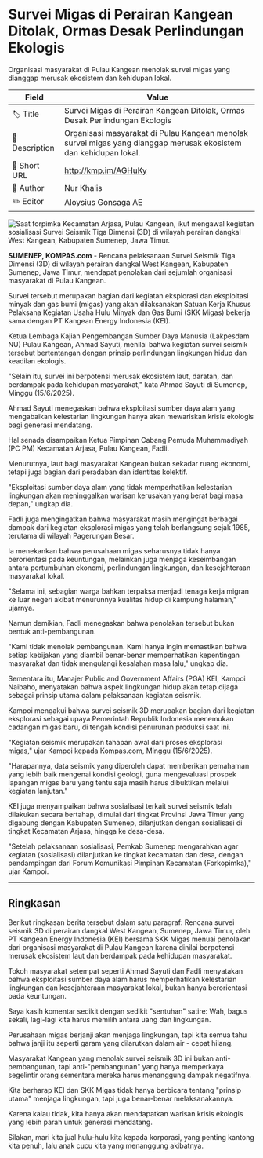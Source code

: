# Survei Migas di Perairan Kangean Ditolak, Ormas Desak Perlindungan Ekologis

Organisasi masyarakat di Pulau Kangean menolak survei migas yang dianggap merusak ekosistem dan kehidupan lokal.

| Field         | Value                                                       |
|---------------|-------------------------------------------------------------|
| 🏷️ Title       | Survei Migas di Perairan Kangean Ditolak, Ormas Desak Perlindungan Ekologis |
| 📝 Description | Organisasi masyarakat di Pulau Kangean menolak survei migas yang dianggap merusak ekosistem dan kehidupan lokal. |
| 🔗 Short URL   | http://kmp.im/AGHuKy |
| 👤 Author      | Nur Khalis |
| ✏️ Editor      | Aloysius Gonsaga AE |

![Saat forpimka Kecamatan Arjasa, Pulau Kangean, ikut mengawal kegiatan sosialisasi Survei Seismik Tiga Dimensi (3D) di wilayah perairan dangkal West Kangean, Kabupaten Sumenep, Jawa Timur. ](https://asset.kompas.com/crops/CxSByumi2enjr_MBOunCEeg7Hbk=/0x0:0x0/750x500/data/photo/2025/06/16/684f6349eeabc.jpg)

**SUMENEP, KOMPAS.com** - Rencana pelaksanaan Survei Seismik Tiga Dimensi (3D) di wilayah perairan dangkal West Kangean, Kabupaten Sumenep, Jawa Timur, mendapat penolakan dari sejumlah organisasi masyarakat di Pulau Kangean.

Survei tersebut merupakan bagian dari kegiatan eksplorasi dan eksploitasi minyak dan gas bumi (migas) yang akan dilaksanakan Satuan Kerja Khusus Pelaksana Kegiatan Usaha Hulu Minyak dan Gas Bumi (SKK Migas) bekerja sama dengan PT Kangean Energy Indonesia (KEI).

Ketua Lembaga Kajian Pengembangan Sumber Daya Manusia (Lakpesdam NU) Pulau Kangean, Ahmad Sayuti, menilai bahwa kegiatan survei seismik tersebut bertentangan dengan prinsip perlindungan lingkungan hidup dan keadilan ekologis.

"Selain itu, survei ini berpotensi merusak ekosistem laut, daratan, dan berdampak pada kehidupan masyarakat," kata Ahmad Sayuti di Sumenep, Minggu (15/6/2025).

Ahmad Sayuti menegaskan bahwa eksploitasi sumber daya alam yang mengabaikan kelestarian lingkungan hanya akan mewariskan krisis ekologis bagi generasi mendatang.

Hal senada disampaikan Ketua Pimpinan Cabang Pemuda Muhammadiyah (PC PM) Kecamatan Arjasa, Pulau Kangean, Fadli.

Menurutnya, laut bagi masyarakat Kangean bukan sekadar ruang ekonomi, tetapi juga bagian dari peradaban dan identitas kolektif.

"Eksploitasi sumber daya alam yang tidak memperhatikan kelestarian lingkungan akan meninggalkan warisan kerusakan yang berat bagi masa depan," ungkap dia.

Fadli juga mengingatkan bahwa masyarakat masih mengingat berbagai dampak dari kegiatan eksplorasi migas yang telah berlangsung sejak 1985, terutama di wilayah Pagerungan Besar.

Ia menekankan bahwa perusahaan migas seharusnya tidak hanya berorientasi pada keuntungan, melainkan juga menjaga keseimbangan antara pertumbuhan ekonomi, perlindungan lingkungan, dan kesejahteraan masyarakat lokal.

"Selama ini, sebagian warga bahkan terpaksa menjadi tenaga kerja migran ke luar negeri akibat menurunnya kualitas hidup di kampung halaman," ujarnya.

Namun demikian, Fadli menegaskan bahwa penolakan tersebut bukan bentuk anti-pembangunan.

"Kami tidak menolak pembangunan. Kami hanya ingin memastikan bahwa setiap kebijakan yang diambil benar-benar memperhatikan kepentingan masyarakat dan tidak mengulangi kesalahan masa lalu," ungkap dia.

Sementara itu, Manajer Public and Government Affairs (PGA) KEI, Kampoi Naibaho, menyatakan bahwa aspek lingkungan hidup akan tetap dijaga sebagai prinsip utama dalam pelaksanaan kegiatan seismik.

Kampoi mengakui bahwa survei seismik 3D merupakan bagian dari kegiatan eksplorasi sebagai upaya Pemerintah Republik Indonesia menemukan cadangan migas baru, di tengah kondisi penurunan produksi saat ini.

"Kegiatan seismik merupakan tahapan awal dari proses eksplorasi migas,\" ujar Kampoi kepada Kompas.com, Minggu (15/6/2025).

\"Harapannya, data seismik yang diperoleh dapat memberikan pemahaman yang lebih baik mengenai kondisi geologi, guna mengevaluasi prospek lapangan migas baru yang tentu saja masih harus dibuktikan melalui kegiatan lanjutan.\"

KEI juga menyampaikan bahwa sosialisasi terkait survei seismik telah dilakukan secara bertahap, dimulai dari tingkat Provinsi Jawa Timur yang digabung dengan Kabupaten Sumenep, dilanjutkan dengan sosialisasi di tingkat Kecamatan Arjasa, hingga ke desa-desa.

"Setelah pelaksanaan sosialisasi, Pemkab Sumenep mengarahkan agar kegiatan (sosialisasi) dilanjutkan ke tingkat kecamatan dan desa, dengan pendampingan dari Forum Komunikasi Pimpinan Kecamatan (Forkopimka)," ujar Kampoi.

---
## Ringkasan

Berikut ringkasan berita tersebut dalam satu paragraf: Rencana survei seismik 3D di perairan dangkal West Kangean, Sumenep, Jawa Timur, oleh PT Kangean Energy Indonesia (KEI) bersama SKK Migas menuai penolakan dari organisasi masyarakat di Pulau Kangean karena dinilai berpotensi merusak ekosistem laut dan berdampak pada kehidupan masyarakat.

 Tokoh masyarakat setempat seperti Ahmad Sayuti dan Fadli menyatakan bahwa eksploitasi sumber daya alam harus memperhatikan kelestarian lingkungan dan kesejahteraan masyarakat lokal, bukan hanya berorientasi pada keuntungan.



Saya kasih komentar sedikit dengan sedikit "sentuhan" satire: Wah, bagus sekali, lagi-lagi kita harus memilih antara uang dan lingkungan.

 Perusahaan migas berjanji akan menjaga lingkungan, tapi kita semua tahu bahwa janji itu seperti garam yang dilarutkan dalam air - cepat hilang.

 Masyarakat Kangean yang menolak survei seismik 3D ini bukan anti-pembangunan, tapi anti-"pembangunan" yang hanya memperkaya segelintir orang sementara mereka harus menanggung dampak negatifnya.

 Kita berharap KEI dan SKK Migas tidak hanya berbicara tentang "prinsip utama" menjaga lingkungan, tapi juga benar-benar melaksanakannya.

 Karena kalau tidak, kita hanya akan mendapatkan warisan krisis ekologis yang lebih parah untuk generasi mendatang.

 Silakan, mari kita jual hulu-hulu kita kepada korporasi, yang penting kantong kita penuh, lalu anak cucu kita yang menanggung akibatnya.
